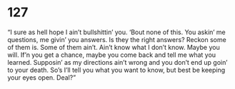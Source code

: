 # 127

“I sure as hell hope I ain’t bullshittin’ you. ‘Bout none of this. You askin’ me questions, me givin’ you answers. Is they the right answers? Reckon some of them is. Some of them ain’t. Ain’t know what I don’t know. Maybe you will. If’n you get a chance, maybe you come back and tell me what you learned. Supposin’ as my directions ain’t wrong and you don’t end up goin’ to your death. So’s I’ll tell you what you want to know, but best be keeping your eyes open. Deal?”
